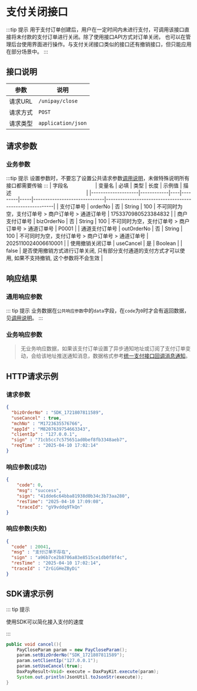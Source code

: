 # 支付关闭接口
:::tip 提示
用于支付订单创建后，用户在一定时间内未进行支付，可调用该接口直接将未付款的支付订单进行关闭。除了使用接口API方式对订单关闭，
也可以在管理后台使用界面进行操作。与支付关闭接口类似的接口还有撤销接口，但只能应用在部分场景中。
:::

## 接口说明

| 参数    | 说明                 |
|-------|--------------------|
| 请求URL | `/unipay/close`    |
| 请求方式  | `POST`             |
| 请求类型  | `application/json` |

## 请求参数

### 业务参数
:::tip 提示
设置参数时，不要忘了设置公共请求参数[调用说明](../overview/调用说明.md)，未做特殊说明所有接口都需要传输
:::
| 字段名<img width=70/> | 变量名        | 必填 | 类型      | 长度  | 示例值                          | 描述<img width=200/>                                     |
|--------------------|------------|----|---------|-----|------------------------------|--------------------------------------------------------|
| 支付订单号              | orderNo    | 否  | String  | 100 | 不可同时为空，支付订单号 > 商户订单号 > 通道订单号 | 1753370980523384832                                    |
| 商户支付订单号            | bizOrderNo | 否  | String  | 100 | 不可同时为空，支付订单号 > 商户订单号 > 通道订单号 | P0001                                                  |
| 通道支付订单号            | outOrderNo | 否  | String  | 100 | 不可同时为空，支付订单号 > 商户订单号 > 通道订单号 | 2025110024006610001                                    |
| 使用撤销关闭订单           | useCancel  | 是  | Boolean |     | false                        | 是否使用撤销方式进行订单关闭, 只有部分支付通道的支付方式才可以使用, 如果不支持撤销, 这个参数将不会生效 |

## 响应结果

### 通用响应参数
::: tip 提示
业务数据在`公共响应参数`中的`data`字段，在`code`为`0`时才会有返回数据，见[调用说明](../overview/调用说明.md)。
:::

### 业务响应参数
> 无业务响应数据，如果该支付订单设置了异步通知地址或订阅了支付订单变动，会给该地址推送通知消息，数据格式参考[统一支付接口回调消息通知](./统一支付接口.md)。

## HTTP请求示例
### 请求参数
```json
{
  "bizOrderNo" : "SDK_1721807811589",
  "useCancel" : true,
  "mchNo" : "M1723635576766",
  "appId" : "M8207639754663343",
  "clientIp" : "127.0.0.1",
  "sign" : "71cb5cc7c575651ad0bef8fb3348aeb7",
  "reqTime" : "2025-04-10 17:02:14"
}
```

### 响应参数(成功)

```json
{
    "code": 0,
    "msg": "success",
    "sign": "41dde6c64bba81938d0b34c3b73aa280",
    "resTime": "2025-04-10 17:09:08",
    "traceId": "gV9vddq9TkQn"
}
```

### 响应参数(失败)

```json
{
  "code" : 20041,
  "msg" : "支付订单不存在",
  "sign" : "a96b7ce2b8706a83e8515ce1db0f8f4c",
  "resTime" : "2025-04-10 17:02:14",
  "traceId" : "ZrGiGHeZByDi"
}
```

## SDK请求示例

::: tip 提示

使用SDK可以简化接入支付的速度

:::

```java
public void cancel(){
    PayCloseParam param = new PayCloseParam();
    param.setBizOrderNo("SDK_1721807811589");
    param.setClientIp("127.0.0.1");
    param.setUseCancel(true);
    DaxPayResult<Void> execute = DaxPayKit.execute(param);
    System.out.println(JsonUtil.toJsonStr(execute));
}
```
